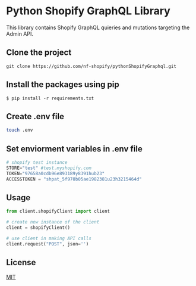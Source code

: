 # Python Shopify GraphQL Library

This library contains Shopify GraphQL quieries and mutations targeting the Admin API. 

## Clone the project 
```
git clone https://github.com/nf-shopify/pythonShopifyGraphql.git
```

## Install the packages using pip
```
$ pip install -r requirements.txt
```

## Create .env file

```bash
touch .env
```

## Set enviorment variables in .env file

```python
# shopify test instance
STORE="test" #test.myshopify.com
TOKEN="97658a0cdb96e893189y8391hub23"
ACCESSTOKEN = "shpat_5f970b05ae1982381u23h3215464d"
```

## Usage

```python
from client.shopifyClient import client

# create new instance of the client
client = shopifyClient()

# use client in making API calls
client.request("POST", json='')
```

## License
[MIT](https://choosealicense.com/licenses/mit/)
